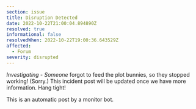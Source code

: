 ```yaml
---
section: issue
title: Disruption Detected
date: 2022-10-22T21:00:04.894890Z
resolved: true
informational: false
resolvedWhen: 2022-10-22T19:00:36.643529Z
affected:
  - Forum
severity: disrupted
---
```

*Investigating* - _Someone_ forgot to feed the plot bunnies, so they stopped working! (Sorry.) This incident post will be updated once we have more information. Hang tight!

This is an automatic post by a monitor bot.
        